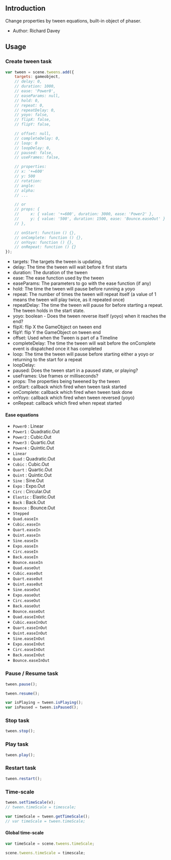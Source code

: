 ## Introduction

Change properties by tween equations, built-in object of phaser.

- Author: Richard Davey

## Usage

### Create tween task

```javascript
var tween = scene.tweens.add({
    targets: gameobject,
    // delay: 0,
    // duration: 1000,
    // ease: 'Power0',
    // easeParams: null,
    // hold: 0,
    // repeat: 0,
    // repeatDelay: 0,
    // yoyo: false,
    // flipX: false,
    // flipY: false,

    // offset: null,
    // completeDelay: 0,
    // loop: 0
    // loopDelay: 0,
    // paused: false,
    // useFrames: false,

    // properties:
    // x: '+=600'
    // y: 500
    // rotation:
    // angle:
    // alpha:
    // ...

    // or
    // props: {
    //     x: { value: '+=600', duration: 3000, ease: 'Power2' },
    //     y: { value: '500', duration: 1500, ease: 'Bounce.easeOut' }
    // },

    // onStart: function () {},
    // onComplete: function () {},
    // onYoyo: function () {},
    // onRepeat: function () {}
});
```

- targets: The targets the tween is updating.
- delay: The time the tween will wait before it first starts
- duration: The duration of the tween
- ease: The ease function used by the tween
- easeParams: The parameters to go with the ease function (if any)
- hold: The time the tween will pause before running a yoyo
- repeat: The number of times the tween will repeat itself (a value of 1 means the tween will play twice, as it repeated once)
- repeatDelay: The time the tween will pause for before starting a repeat. The tween holds in the start state.
- yoyo: boolean - Does the tween reverse itself (yoyo) when it reaches the end?
- flipX: flip X the GameObject on tween end
- flipY: flip Y the GameObject on tween end
- offset: Used when the Tween is part of a Timeline
- completeDelay: The time the tween will wait before the onComplete event is dispatched once it has completed
- loop: The time the tween will pause before starting either a yoyo or returning to the start for a repeat
- loopDelay:
- paused: Does the tween start in a paused state, or playing?
- useFrames: Use frames or milliseconds?
- props: The properties being tweened by the tween
- onStart: callback which fired when tween task started
- onComplete: callback which fired when tween task done
- onYoyo: callback which fired when tween reversed (yoyo)
- onRepeat: callback which fired when repeat started

#### Ease equations

- `Power0` : Linear
- `Power1` : Quadratic.Out
- `Power2` : Cubic.Out
- `Power3` : Quartic.Out
- `Power4` : Quintic.Out
- `Linear`
- `Quad` : Quadratic.Out
- `Cubic` : Cubic.Out
- `Quart` : Quartic.Out
- `Quint` : Quintic.Out
- `Sine` : Sine.Out
- `Expo` : Expo.Out
- `Circ` : Circular.Out
- `Elastic` : Elastic.Out
- `Back` : Back.Out
- `Bounce` : Bounce.Out
- `Stepped`
- `Quad.easeIn`
- `Cubic.easeIn`
- `Quart.easeIn`
- `Quint.easeIn`
- `Sine.easeIn`
- `Expo.easeIn`
- `Circ.easeIn`
- `Back.easeIn`
- `Bounce.easeIn`
- `Quad.easeOut`
- `Cubic.easeOut`
- `Quart.easeOut`
- `Quint.easeOut`
- `Sine.easeOut`
- `Expo.easeOut`
- `Circ.easeOut`
- `Back.easeOut`
- `Bounce.easeOut`
- `Quad.easeInOut`
- `Cubic.easeInOut`
- `Quart.easeInOut`
- `Quint.easeInOut`
- `Sine.easeInOut`
- `Expo.easeInOut`
- `Circ.easeInOut`
- `Back.easeInOut`
- `Bounce.easeInOut`

### Pause / Resume task

```javascript
tween.pause();
```

```javascript
tween.resume();
```

```javascript
var isPlaying = tween.isPlaying();
var isPaused = tween.isPaused();
```

### Stop task

```javascript
tween.stop();
```

### Play task

```javascript
tween.play();
```

### Restart task

```javascript
tween.restart();
```

### Time-scale

```javascript
tween.setTimeScale(v);
// tween.timeScale = timescale;
```

```javascript
var timeScale = tween.getTimeScale();
// var timeScale = tween.timeScale;
```

#### Global time-scale

```javascript
var timeScale = scene.tweens.timeScale;
```

```javascript
scene.tweens.timeScale = timescale;
```